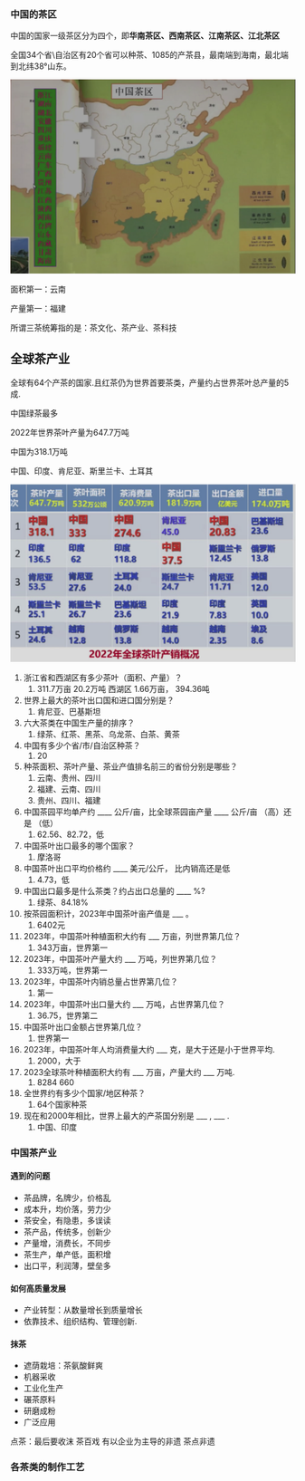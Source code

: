 
### 中国的茶区

中国的国家一级茶区分为四个，即**华南茶区、西南茶区、江南茶区、江北茶区**

全国34个省\自治区有20个省可以种茶、1085的产茶县，最南端到海南，最北端到北纬38°山东。

![](../../images/Pasted%20image%2020250112153155.png)

面积第一：云南

产量第一：福建

所谓三茶统筹指的是：茶文化、茶产业、茶科技

## 全球茶产业

全球有64个产茶的国家.且红茶仍为世界首要茶类，产量约占世界茶叶总产量的5成.

中国绿茶最多

2022年世界茶叶产量为647.7万吨

中国为318.1万吨

中国、印度、肯尼亚、斯里兰卡、土耳其

![](../../images/Pasted%20image%2020250112153206.png)

1. 浙江省和西湖区有多少茶叶（面积、产量）？
	1. 311.7万亩 20.2万吨 西湖区 1.66万亩，  394.36吨
2. 世界上最大的茶叶出口国和进口国分别是？
	1. 肯尼亚、巴基斯坦
3. 六大茶类在中国生产量的排序？
	1. 绿茶、红茶、黑茶、乌龙茶、白茶、黄茶
4. 中国有多少个省/市/自治区种茶？
	1. 20
5. 种茶面积、茶叶产量、茶业产值排名前三的省份分别是哪些？
	1. 云南、贵州、四川
	2. 福建、云南、四川
	3. 贵州、四川、福建
6. 中国茶园平均单产约 \____  公斤/亩，比全球茶园亩产量 \____ 公斤/亩 （高）还是 （低）
	1. 62.56、82.72，低
7. 中国茶叶出口最多的哪个国家？
	1. 摩洛哥
8. 中国茶叶出口平均价格约 \____ 美元/公斤， 比内销高还是低
	1. 4.73，低
9. 中国出口最多是什么茶类？约占出口总量的 \____ %?
	1. 绿茶、84.18%
10. 按茶园面积计，2023年中国茶叶亩产值是 \___ 。
	1. 6402元
11. 2023年，中国茶叶种植面积大约有 \___ 万亩，列世界第几位？
	1. 343万亩，世界第一
12. 2023年，中国茶叶产量大约 \___ 万吨，列世界第几位？
	1. 333万吨，世界第一
13. 2023年，中国茶叶内销总量占世界第几位？
	1. 第一
14. 2023年，中国茶叶出口量大约 \___ 万吨，占世界第几位？
	1. 36.75，世界第二
15. 中国茶叶出口金额占世界第几位？
	1. 世界第一
16. 2023年，中国茶叶年人均消费量大约 \___ 克，是大于还是小于世界平均.
	1. 2000，大于
17. 2023全球茶叶种植面积大约有 \___ 万亩，产量大约 \___ 万吨.
	1. 8284 660
18. 全世界约有多少个国家/地区种茶？
	1. 64个国家种茶
19. 现在和2000年相比，世界上最大的产茶国分别是 \___ , \___ .
	1. 中国、印度


### 中国茶产业
#### 遇到的问题
- 茶品牌，名牌少，价格乱
- 成本升，均价落，劳力少
- 茶安全，有隐患，多误读
- 茶产品，传统多，创新少
- 产量增，消费长，不同步
- 茶生产，单产低，面积增
- 出口平，利润薄，壁垒多

#### 如何高质量发展
- 产业转型：从数量增长到质量增长
- 依靠技术、组织结构、管理创新.
#### 抹茶
- 遮荫栽培：茶氨酸鲜爽
- 机器采收
- 工业化生产
- 碾茶原料
- 研磨成粉
- 广泛应用

点茶：最后要收沫
茶百戏
有以企业为主导的非遗
茶点非遗

### 各茶类的制作工艺
